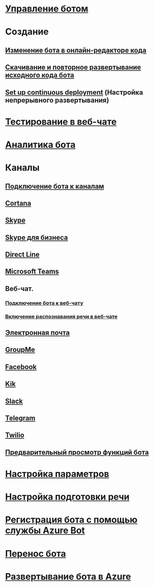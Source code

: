 # [Управление ботом](../bot-service-manage-overview.md)
# Создание
## [Изменение бота в онлайн-редакторе кода](../bot-service-build-online-code-editor.md)
## [Скачивание и повторное развертывание исходного кода бота](../bot-service-build-download-source-code.md)
## [Set up continuous deployment](../bot-service-build-continuous-deployment.md) (Настройка непрерывного развертывания)
# [Тестирование в веб-чате](../bot-service-manage-test-webchat.md)
# [Аналитика бота](../bot-service-manage-analytics.md)
# Каналы
## [Подключение бота к каналам](../bot-service-manage-channels.md)
## [Cortana](../bot-service-channel-connect-cortana.md) 
## [Skype](../bot-service-channel-connect-skype.md)
## [Skype для бизнеса](../bot-service-channel-connect-skypeforbusiness.md)
## [Direct Line](../bot-service-channel-connect-directline.md)
## [Microsoft Teams](https://msdn.microsoft.com/en-us/microsoft-teams/bots)
## Веб-чат.
### [Подключение бота к веб-чату](../bot-service-channel-connect-webchat.md)
### [Включение распознавания речи в веб-чате](../bot-service-channel-connect-webchat-speech.md)
## [Электронная почта](../bot-service-channel-connect-email.md)
## [GroupMe](../bot-service-channel-connect-groupme.md) 
## [Facebook](../bot-service-channel-connect-facebook.md) 
## [Kik](../bot-service-channel-connect-kik.md) 
## [Slack](../bot-service-channel-connect-slack.md) 
## [Telegram](../bot-service-channel-connect-telegram.md) 
## [Twilio](../bot-service-channel-connect-twilio.md)
## [Предварительный просмотр функций бота](../bot-service-channel-inspector.md)
# [Настройка параметров](../bot-service-manage-settings.md)
# [Настройка подготовки речи](../bot-service-manage-speech-priming.md)
# [Регистрация бота с помощью службы Azure Bot](../bot-service-quickstart-registration.md)
# [Перенос бота](../bot-service-migrate-bot.md)
# [Развертывание бота в Azure](../bot-builder-howto-deploy-azure.md)

